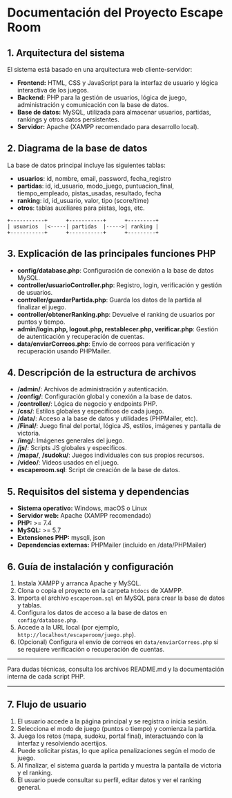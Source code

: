 # Documentación del Proyecto Escape Room

## 1. Arquitectura del sistema
El sistema está basado en una arquitectura web cliente-servidor:
- **Frontend:** HTML, CSS y JavaScript para la interfaz de usuario y lógica interactiva de los juegos.
- **Backend:** PHP para la gestión de usuarios, lógica de juego, administración y comunicación con la base de datos.
- **Base de datos:** MySQL, utilizada para almacenar usuarios, partidas, rankings y otros datos persistentes.
- **Servidor:** Apache (XAMPP recomendado para desarrollo local).

## 2. Diagrama de la base de datos
La base de datos principal incluye las siguientes tablas:
- **usuarios**: id, nombre, email, password, fecha_registro
- **partidas**: id, id_usuario, modo_juego, puntuacion_final, tiempo_empleado, pistas_usadas, resultado, fecha
- **ranking**: id, id_usuario, valor, tipo (score/time)
- **otros**: tablas auxiliares para pistas, logs, etc.

```
+-----------+      +-----------+      +---------+
| usuarios  |<-----| partidas  |----->| ranking |
+-----------+      +-----------+      +---------+
```

## 3. Explicación de las principales funciones PHP
- **config/database.php**: Configuración de conexión a la base de datos MySQL.
- **controller/usuarioController.php**: Registro, login, verificación y gestión de usuarios.
- **controller/guardarPartida.php**: Guarda los datos de la partida al finalizar el juego.
- **controller/obtenerRanking.php**: Devuelve el ranking de usuarios por puntos y tiempo.
- **admin/login.php, logout.php, restablecer.php, verificar.php**: Gestión de autenticación y recuperación de cuentas.
- **data/enviarCorreos.php**: Envío de correos para verificación y recuperación usando PHPMailer.

## 4. Descripción de la estructura de archivos
- **/admin/**: Archivos de administración y autenticación.
- **/config/**: Configuración global y conexión a la base de datos.
- **/controller/**: Lógica de negocio y endpoints PHP.
- **/css/**: Estilos globales y específicos de cada juego.
- **/data/**: Acceso a la base de datos y utilidades (PHPMailer, etc).
- **/Final/**: Juego final del portal, lógica JS, estilos, imágenes y pantalla de victoria.
- **/img/**: Imágenes generales del juego.
- **/js/**: Scripts JS globales y específicos.
- **/mapa/**, **/sudoku/**: Juegos individuales con sus propios recursos.
- **/video/**: Videos usados en el juego.
- **escaperoom.sql**: Script de creación de la base de datos.

## 5. Requisitos del sistema y dependencias
- **Sistema operativo:** Windows, macOS o Linux
- **Servidor web:** Apache (XAMPP recomendado)
- **PHP:** >= 7.4
- **MySQL:** >= 5.7
- **Extensiones PHP:** mysqli, json
- **Dependencias externas:** PHPMailer (incluido en /data/PHPMailer)

## 6. Guía de instalación y configuración
1. Instala XAMPP y arranca Apache y MySQL.
2. Clona o copia el proyecto en la carpeta `htdocs` de XAMPP.
3. Importa el archivo `escaperoom.sql` en MySQL para crear la base de datos y tablas.
4. Configura los datos de acceso a la base de datos en `config/database.php`.
5. Accede a la URL local (por ejemplo, `http://localhost/escaperoom/juego.php`).
6. (Opcional) Configura el envío de correos en `data/enviarCorreos.php` si se requiere verificación o recuperación de cuentas.

---

Para dudas técnicas, consulta los archivos README.md y la documentación interna de cada script PHP.

---

## 7. Flujo de usuario
1. El usuario accede a la página principal y se registra o inicia sesión.
2. Selecciona el modo de juego (puntos o tiempo) y comienza la partida.
3. Juega los retos (mapa, sudoku, portal final), interactuando con la interfaz y resolviendo acertijos.
4. Puede solicitar pistas, lo que aplica penalizaciones según el modo de juego.
5. Al finalizar, el sistema guarda la partida y muestra la pantalla de victoria y el ranking.
6. El usuario puede consultar su perfil, editar datos y ver el ranking general.



